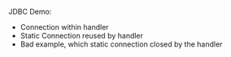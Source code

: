 JDBC Demo:
- Connection within handler
- Static Connection reused by handler
- Bad example, which static connection closed by the handler

